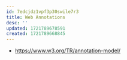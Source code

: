 ```yaml
---
id: 7edcjdz1vpf3p30swile7r3
title: Web Annotations
desc: ''
updated: 1721789678591
created: 1721789668845
---
```


- https://www.w3.org/TR/annotation-model/